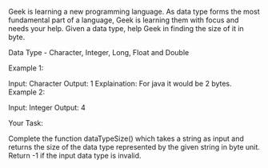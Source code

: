 Geek is learning a new programming language. As data type forms the most fundamental part of a language, Geek is learning them with focus and needs your help.
Given a data type, help Geek in finding the size of it in byte.

Data Type - Character, Integer, Long, Float and Double

Example 1:

Input: Character
Output: 1
Explaination: For java it would be 2 bytes.
Example 2:

Input: Integer
Output: 4
 

Your Task:

Complete the function dataTypeSize() which takes a string as input and returns the size of the data type represented by the given string in byte unit.
Return -1 if the input data type is invalid.
